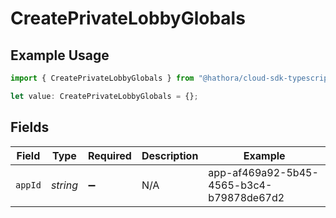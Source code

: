 # CreatePrivateLobbyGlobals

## Example Usage

```typescript
import { CreatePrivateLobbyGlobals } from "@hathora/cloud-sdk-typescript/models/operations";

let value: CreatePrivateLobbyGlobals = {};
```

## Fields

| Field                                    | Type                                     | Required                                 | Description                              | Example                                  |
| ---------------------------------------- | ---------------------------------------- | ---------------------------------------- | ---------------------------------------- | ---------------------------------------- |
| `appId`                                  | *string*                                 | :heavy_minus_sign:                       | N/A                                      | app-af469a92-5b45-4565-b3c4-b79878de67d2 |